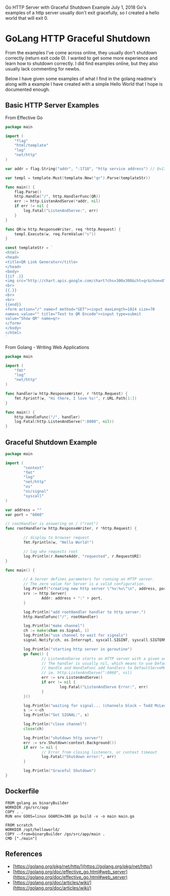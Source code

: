 Go HTTP Server with Graceful Shutdown Example
July 1, 2018
Go's examples of a http server usually don't exit gracefully, so I created a hello world that will exit 0.
# GoLang HTTP Graceful Shutdown

From the examples I've come across online, they usually don't shutdown correctly (return exit code 0). I wanted to get some more experience and learn how to shutdown correctly. I did find examples online, but they also usually lack commenting for newbs.

Below I have given some examples of what I find in the golang readme's along with a example I have created with a simple Hello World that I hope is documented enough.

## Basic HTTP Server Examples

From Effective Go

```go
package main

import (
    "flag"
    "html/template"
    "log"
    "net/http"
)

var addr = flag.String("addr", ":1718", "http service address") // Q=17, R=18

var templ = template.Must(template.New("qr").Parse(templateStr))

func main() {
    flag.Parse()
    http.Handle("/", http.HandlerFunc(QR))
    err := http.ListenAndServe(*addr, nil)
    if err != nil {
        log.Fatal("ListenAndServe:", err)
    }
}

func QR(w http.ResponseWriter, req *http.Request) {
    templ.Execute(w, req.FormValue("s"))
}

const templateStr = `
<html>
<head>
<title>QR Link Generator</title>
</head>
<body>
{{if .}}
<img src="http://chart.apis.google.com/chart?chs=300x300&cht=qr&choe=UTF-8&chl={{.}}" />
<br>
{{.}}
<br>
<br>
{{end}}
<form action="/" name=f method="GET"><input maxLength=1024 size=70
name=s value="" title="Text to QR Encode"><input type=submit
value="Show QR" name=qr>
</form>
</body>
</html>
`
```

From Golang - Writing Web Applications

```go
package main

import (
    "fmt"
    "log"
    "net/http"
)

func handler(w http.ResponseWriter, r *http.Request) {
    fmt.Fprintf(w, "Hi there, I love %s!", r.URL.Path[1:])
}

func main() {
    http.HandleFunc("/", handler)
    log.Fatal(http.ListenAndServe(":8080", nil))
}
```

## Graceful Shutdown Example

```go
package main

import (
        "context"
        "fmt"
        "log"
        "net/http"
        "os"
        "os/signal"
        "syscall"
)

var address = ""
var port = "6060"

// rootHandler is answering on / ("root")
func rootHandler(w http.ResponseWriter, r *http.Request) {

        // display to browser request
        fmt.Fprintln(w, "Hello World!")

        // log who requests root
        log.Println(r.RemoteAddr, "requested", r.RequestURI)
}

func main() {

        // A Server defines parameters for running an HTTP server.
        // The zero value for Server is a valid configuration.
        log.Printf("creating new http server \"%v:%v\"\n", address, port)
        srv := http.Server{
                Addr: address + ":" + port,
        }

        log.Println("add rootHandler handler to http server.")
        http.HandleFunc("/", rootHandler)

        log.Println("make channel")
        ch := make(chan os.Signal, 1)
        log.Println("use channel to wait for signals")
        signal.Notify(ch, os.Interrupt, syscall.SIGINT, syscall.SIGTERM, syscall.SIGKILL)

        log.Println("starting http server in goroutine")
        go func() {
                // ListenAndServe starts an HTTP server with a given address and handler.
                // The handler is usually nil, which means to use DefaultServeMux.
                // Handle and HandleFunc add handlers to DefaultServeMux:
                // ie. http.ListenAndServe(":6060", nil)
                err := srv.ListenAndServe()
                if err != nil {
                        log.Fatal("ListenAndServe Error:", err)
                }
        }()

        log.Println("waiting for signal... (channels block ~ Todd McLeod)")
        s := <-ch
        log.Println("Got SIGNAL:", s)

        log.Println("close channel")
        close(ch)

        log.Println("shutdown http server")
        err := srv.Shutdown(context.Background())
        if err != nil {
                // Error from closing listeners, or context timeout
                log.Fatal("Shutdown error:", err)
        }

        log.Println("Graceful Shutdown")
}
```

## Dockerfile

```none
FROM golang as binaryBuilder
WORKDIR /go/src/app
COPY . .
RUN env GOOS=linux GOARCH=386 go build -v -o main main.go

FROM scratch
WORKDIR /opt/helloworld/
COPY --from=binaryBuilder /go/src/app/main .
CMD ["./main"]
```

## References

- [https://golang.org/pkg/net/http/](https://golang.org/pkg/net/http/)
- [https://golang.org/doc/effective_go.html#web_server](https://golang.org/doc/effective_go.html#web_server)
- [https://golang.org/doc/articles/wiki/](https://golang.org/doc/articles/wiki/)
